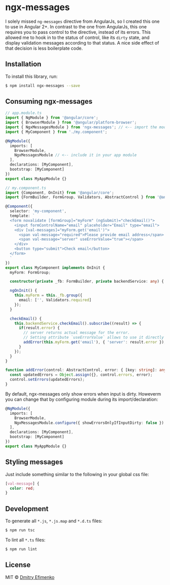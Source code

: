 # ngx-messages
I solely missed `ng-messages` directive from AngularJs, so I created this one to use in Angular 2+.
In contrast to the one from AngularJs, this one requires you to pass control to the directive, instead of its errors.
This allowed me to hook in to the status of control, like its `dirty` state, and display validation messages according to that status.
A nice side effect of that decision is less boilerplate code.

## Installation

To install this library, run:

```bash
$ npm install ngx-messages --save
```

## Consuming ngx-messages
```typescript
// app.module.ts
import { NgModule } from '@angular/core';
import { BrowserModule } from '@angular/platform-browser';
import { NgxMessagesModule } from 'ngx-messages'; // <-- import the module
import { MyComponent } from './my.component';

@NgModule({
  imports: [
    BrowserModule,
    NgxMessagesModule // <-- include it in your app module
  ], 
  declarations: [MyComponent],
  bootstrap: [MyComponent]
})
export class MyAppModule {}
```

```typescript
// my.component.ts
import {Component, OnInit} from '@angular/core';
import {FormBuilder, FormGroup, Validators, AbstractControl } from '@angular/forms';

@Component({
  selector: 'my-component',
  template: `
  <form novalidate [formGroup]="myForm" (ngSubmit)="checkEmail()">
    <input formControlName="email" placeholder="Email" type="email">
    <div [val-messages]="myForm.get('email')">
      <span val-message="required">Please provide email address</span>
      <span val-message="server" useErrorValue="true"></span>
    </div>
    <button type="submit">Check email</button>
  </form>
  `
})
export class MyComponent implements OnInit {
  myForm: FormGroup;

  constructor(private _fb: FormBuilder, private backendService: any) { }

  ngOnInit() {
    this.myForm = this._fb.group({
      email: ['', Validators.required]
    });
  }

  checkEmail() {
    this.backendService.checkEmail().subscribe((result) => {
      if(result.error) {
        // server returns actual message for the error.
        // Setting attribute `useErrorValue` allows to use it directly
        addError(this.myForm.get('email'), { 'server': result.error });
      }
    });
  }
}

function addError(control: AbstractControl, error: { [key: string]: any }) {
  const updatedErrors = Object.assign({}, control.errors, error);
  control.setErrors(updatedErrors);
}
```

By default, ngx-messages only show errors when input is dirty. Howeverm you can change that by configuring module during its import/declaration:
```typescript
@NgModule({
  imports: [
    BrowserModule,
    NgxMessagesModule.configure({ showErrorsOnlyIfInputDirty: false }) // <-- include it in your app module with custom configuration
  ], 
  declarations: [MyComponent],
  bootstrap: [MyComponent]
})
export class MyAppModule {}
```

## Styling messages
Just include something similar to the following in your global css file:
```css
[val-message] {
  color: red;
}
```

## Development

To generate all `*.js`, `*.js.map` and `*.d.ts` files:

```bash
$ npm run tsc
```

To lint all `*.ts` files:

```bash
$ npm run lint
```

## License

MIT © [Dmitry Efimenko](mailto:dmitrief@gmail.com)
